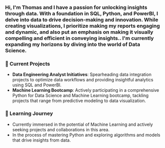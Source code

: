 ### Hi, I'm Thomas and I have a passion for unlocking insights through data. With a foundation in SQL, Python, and PowerBI, I delve into data to drive decision-making and innovation. While creating visualizations, I prioritize making my reports engaging and dynamic, and also put an emphasis on making it visually compelling and efficient in conveying insights.. I'm currently expanding my horizons by diving into the world of Data Science.

### 🚀 Current Projects
- **Data Engineering Analyst Initiatives**: Spearheading data integration projects to optimize data workflows and providing insightful analytics using SQL and PowerBI.
- **Machine Learning Bootcamp**: Actively participating in a comprehensive Python for Data Science and Machine Learning bootcamp, tackling projects that range from predictive modeling to data visualization.

### 🌱 Learning Journey
- Currently immersed in the potential of Machine Learning and actively seeking projects and collaborations in this area. 
- In the process of mastering Python and exploring algorithms and models that drive insights from data.
